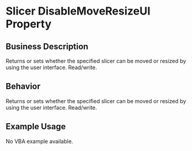 # Slicer DisableMoveResizeUI Property

## Business Description
Returns or sets whether the specified slicer can be moved or resized by using the user interface. Read/write.

## Behavior
Returns or sets whether the specified slicer can be moved or resized by using the user interface. Read/write.

## Example Usage
No VBA example available.